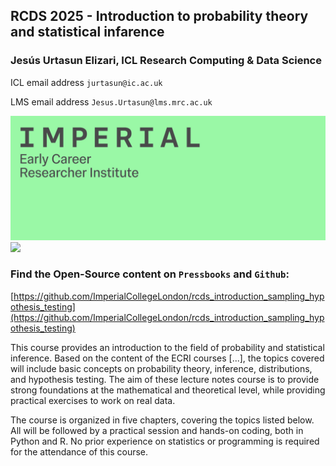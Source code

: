 ## RCDS 2025 - Introduction to probability theory and statistical infarence

### Jesús Urtasun Elizari, ICL Research Computing & Data Science

ICL email address `jurtasun@ic.ac.uk`

LMS email address `Jesus.Urtasun@lms.mrc.ac.uk`

<img src="/src/readme_figures/imperial_ecri.png" width = 700>
<img src="/src/readme_figures/nextflow-logo.png" width = 700>

### Find the Open-Source content on `Pressbooks` and `Github`:
[https://github.com/ImperialCollegeLondon/rcds_introduction_sampling_hypothesis_testing](https://github.com/ImperialCollegeLondon/rcds_introduction_sampling_hypothesis_testing)

This course provides an introduction to the field of probability and statistical inference.
Based on the content of the ECRI courses [...], the topics covered will include basic concepts on probability theory, inference, distributions, and hypothesis testing. 
The aim of these lecture notes course is to provide strong foundations at the mathematical and theoretical level, while providing practical exercises to work on real data.

The course is organized in five chapters, covering the topics listed below. 
All will be followed by a practical session and hands-on coding, both in Python and R. 
No prior experience on statistics or programming is required for the attendance of this course.